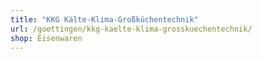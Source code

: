 ```yaml
---
title: "KKG Kälte-Klima-Großküchentechnik"
url: /goettingen/kkg-kaelte-klima-grosskuechentechnik/
shop: Eisenwaren
---
```

